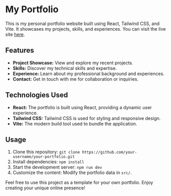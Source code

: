 # My Portfolio

This is my personal portfolio website built using React, Tailwind CSS, and Vite. It showcases my projects, skills, and experiences. You can visit the live site [here](your-portfolio-url).

## Features

- **Project Showcase:** View and explore my recent projects.
- **Skills:** Discover my technical skills and expertise.
- **Experience:** Learn about my professional background and experiences.
- **Contact:** Get in touch with me for collaboration or inquiries.

## Technologies Used

- **React:** The portfolio is built using React, providing a dynamic user experience.
- **Tailwind CSS:** Tailwind CSS is used for styling and responsive design.
- **Vite:** The modern build tool used to bundle the application.

## Usage

1. Clone this repository: `git clone https://github.com/your-username/your-portfolio.git`
2. Install dependencies: `npm install`
3. Start the development server: `npm run dev`
4. Customize the content: Modify the portfolio data in `src/`.

Feel free to use this project as a template for your own portfolio. Enjoy creating your unique online presence!


